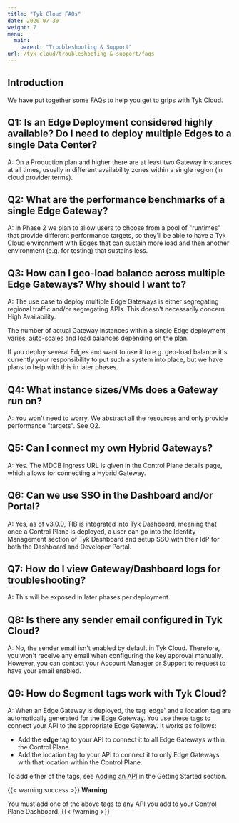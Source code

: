 ```yaml
---
title: "Tyk Cloud FAQs"
date: 2020-07-30
weight: 7
menu:
  main:
    parent: "Troubleshooting & Support"
url: /tyk-cloud/troubleshooting-&-support/faqs
---
```


## Introduction

We have put together some FAQs to help you get to grips with Tyk Cloud.

## Q1: Is an Edge Deployment considered highly available? Do I need to deploy multiple Edges to a single Data Center?

A: On a Production plan and higher there are at least two Gateway instances at all times, usually in different
availability zones within a single region (in cloud provider terms).

## Q2: What are the performance benchmarks of a single Edge Gateway?

A: In Phase 2 we plan to allow users to choose from a pool of "runtimes" that provide different performance targets, so
they'll be able to have a Tyk Cloud environment with Edges that can sustain more load and then another environment
(e.g. for testing) that sustains less.

## Q3: How can I geo-load balance across multiple Edge Gateways? Why should I want to?

A: The use case to deploy multiple Edge Gateways is either segregating regional traffic and/or segregating APIs.
This doesn't necessarily concern High Availability.

The number of actual Gateway instances within a single Edge deployment varies, auto-scales and load balances depending
on the plan.

If you deploy several Edges and want to use it to e.g. geo-load balance it's currently your responsibility to put such
a system into place, but we have plans to help with this in later phases.

## Q4: What instance sizes/VMs does a Gateway run on?

A: You won't need to worry. We abstract all the resources and only provide performance "targets". See Q2.

## Q5: Can I connect my own Hybrid Gateways?

A: Yes. The MDCB Ingress URL is given in the Control Plane details page, which allows for connecting a Hybrid Gateway.

## Q6: Can we use SSO in the Dashboard and/or Portal?

A: Yes, as of v3.0.0, TIB is integrated into Tyk Dashboard, meaning that once a Control Plane is deployed, a user can
go into the Identity Management section of Tyk Dashboard and setup SSO with their IdP for both the Dashboard and
Developer Portal.

## Q7: How do I view Gateway/Dashboard logs for troubleshooting?

A: This will be exposed in later phases per deployment.

## Q8: Is there any sender email configured in Tyk Cloud?

A: No, the sender email isn't enabled by default in Tyk Cloud. Therefore, you won't receive any email when configuring the key approval manually. However, you can contact your Account Manager or Support to request to have your email enabled.
## Q9: How do Segment tags work with Tyk Cloud?

A: When an Edge Gateway is deployed, the tag 'edge' and a location tag are automatically generated for the Edge Gateway. You use these tags to connect your API to the appropriate Edge Gateway. It works as follows:

* Add the **edge** tag to your API to connect it to all Edge Gateways within the Control Plane.
* Add the location tag to your API to connect it to only Edge Gateways with that location within the Control Plane.

To add either of the tags, see [Adding an API](/docs/tyk-cloud/getting-started-tyk-cloud/first-api/#step-three---add-a-new-api) in the Getting Started section.

{{< warning success >}}
**Warning**
  
You must add one of the above tags to any API you add to your Control Plane Dashboard.
{{< /warning >}}
